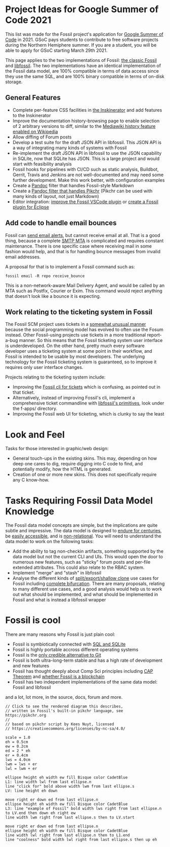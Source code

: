 # Project Ideas for Google Summer of Code 2021

This list was made for the Fossil project's application for [Google Summer of
Code](https://summerofcode.withgoogle.com/) in 2021. GSoC pays students to
contribute to free software projects during the Northern Hemiphere summer.  If
you are a student, you will be able to apply for GSoC starting March 29th 2021.

This page applies to the two implementations of Fossil: [the classic Fossil](https://fossil-scm.org)
and [libfossil](https://fossil.wanderinghorse.net/r/libfossil). The two implementations 
have an identical implementation of the Fossil data model, are 100% compatible in terms of
data access since they use the same SQL, and are 100% binary compatible in terms of on-disk storage.

## General Features

* Complete per-feature CSS facilities in [the Inskinerator](https://tangentsoft.com/inskinerator/dir) and add features to the Inskinerator
* Improve the documentation history-browsing page to enable selection of 2 arbitrary versions to diff, similar to the [Mediawiki history feature enabled on Wikipedia](https://en.wikipedia.org/w/index.php?title=Fossil_(software)&action=history)
* Allow diffing of Forum posts
* Develop a test suite for the draft JSON API in libfossil. This JSON API is a way of integrating many kinds of systems with Fossil
* Re-implement the draft JSON API in libfossil to use the JSON capability in SQLite, now that SQLite has JSON. This is a large project and would start with feasibility analysis
* Fossil hooks for pipelines with CI/CD such as static analysis, Buildbot, Gerrit, Travis and Jenkins are not well-documented and may need some further development. Make this work better, with configuration examples
* Create a [Pandoc](https://pandoc.org) filter that handles Fossil-style Markdown
* Create a [Pandoc filter that handles Pikchr](https://groups.google.com/g/pandoc-discuss/c/zZSspnHHsg0?pli=1) (Pikchr can be used with many kinds of layout, not just Markdown)
* Editor integration: [improve the Fossil VSCode plugin](https://marketplace.visualstudio.com/items?itemName=koog1000.fossil) or [create a Fossil plugin for Eclipse](https://marketplace.eclipse.org/taxonomy/term/26%2C31)

## Add code to handle email bounces

Fossil can [send email alerts](./alerts.md), but cannot receive email at all. That is a good thing, because a 
complete [SMTP MTA](https://en.wikipedia.org/wiki/MTA) is complicated and requires constant maintenance. There
is one specific case where receiving mail in some fashion would help, and that is for handling bounce messages
from invalid email addresses. 

A proposal for that is to implement a Fossil command such as:

```
fossil email -R repo receive_bounce
```

This is a non-network-aware Mail Delivery Agent, and would be called by an MTA such as Postfix, Courier or Exim.
This command would reject anything that doesn't look like a bounce it is expecting.

## Work relating to the ticketing system in Fossil

The Fossil SCM project uses tickets in a [somewhat unusual manner](https://fossil-scm.org/home/reportlist)
because the social programming
model has evolved to often use the Fosum instead.  Other Fossil-using projects
use tickets in a more traditional report-a-bug manner. So this means that the
Fossil ticketing system user interface is underdeveloped. On the other hand,
pretty much every software developer uses a ticketing system at some point in
their workflow, and Fossil is intended to be usable by most developers.  The
underlying technology for the Fossil ticketing system is guaranteed, so to
improve it requires only user interface changes.

Projects relating to the ticketing system include:

* Improving the [Fossil cli for tickets](https://fossil-scm.org/forum/forumpost/d8e8a1cf92) which is confusing, as pointed out in that ticket.
* Alternatively, instead of improving Fossil's cli, implement a comprehensive ticket commandline with [libfossil's primitives](https://fossil.wanderinghorse.net/r/libfossil/wiki/home), look under the f-apps/ directory.
* Improving the Fossil web UI for ticketing, which is clunky to say the least

# Look and Feel

Tasks for those interested in graphic/web design:

* General touch-ups in the existing skins. This may, depending on how deep one
  cares to dig, require digging into C code to find, and potentially modify, how
  the HTML is generated.
* Creation of one or more new skins. This does not specifically require any C
  know-how.

# Tasks Requiring Fossil Data Model Knowledge

The Fossil data model concepts are simple, but the implications are quite subtle and impressive. The data model
is designed to [endure for centuries](./fileformat.wiki),
be [easily accessible](./fossil-v-git.wiki#durable), and is [non-relational](./fossil-is-not-relational.md).
You will need to understand the data model to work on the following tasks:

* Add the ability to tag non-checkin artifacts, something supported by
  the data model but not the current CLI and UIs. This would open the
  door to numerous new features, such as "sticky" forum posts and
  per-file extended attributes. This could also relate to the RBAC
  system.
* Implement "merge" and "stash" in libfossil
* Analyse the different kinds of [split/export/shallow clone](https://fossil-scm.org/forum/forumpost/1aa4f8ea8c6f96) use cases for Fossil including [complete bifurcation](https://fossil-scm.org/forum/forumpost/6434a06871). There are many proposals, relating to many different use cases, and a good analysis would help us to work out what should be implemented, and what should be implemented in Fossil and what is instead a libfossil wrapper

# Fossil is cool

There are many reasons why Fossil is just plain cool:

* Fossil is symbiotically connected with [SQL and SQLite](5631123d66d96)
* Fossil is highly portable accross different operating systems
* Fossil is the [only credible alternative to Git](./fossil-v-git.wiki)
* Fossil is both ultra-long-term stable and has a high rate of development and new features
* Fossil has thought deeply about Comp Sci principles including [CAP Theorem](./cap-theorem.md) and [whether Fossil is a blockchain](./blockchain.md)
* Fossil has two independent implementations of the same data model: Fossil and libfossil

and a lot, lot more, in the source, docs, forum and more.




``` pikchr center toggle 
// Click to see the rendered diagram this describes,
// written in Fossil's built-in pikchr language, see https://pikchr.org
// 
// based on pikchr script by Kees Nuyt, licensed
// https://creativecommons.org/licenses/by-nc-sa/4.0/

scale = 1.0
eh = 0.5cm
ew = 0.2cm
ed = 2 * eh
er = 0.4cm
lws = 4.0cm
lwm = lws + er
lwl = lwm + er

ellipse height eh width ew fill Bisque color CadetBlue 
L1: line width lwl from last ellipse.n
line "click for" bold above width lwm from last ellipse.s
LV: line height eh down

move right er down ed from last ellipse.n
ellipse height eh width ew fill Bisque color CadetBlue 
L3: line "example of Fossil" bold width lws right from last ellipse.n to LV.end then down eh right ew
line width lwm right from last ellipse.s then to LV.start

move right er down ed from last ellipse.n
ellipse height eh width ew fill Bisque color CadetBlue 
line width lwl right from last ellipse.n then to L1.end
line "coolness" bold width lwl right from last ellipse.s then up eh

```


